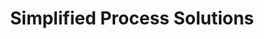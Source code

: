 ---
title: "Simplified Process Solutions"
url: /baton-rouge/simplified-process-solutions/
shop: Baustoffe
---